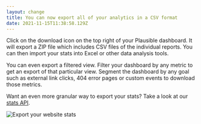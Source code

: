 ```yaml
---
layout: change
title: You can now export all of your analytics in a CSV format
date: 2021-11-15T11:38:58.129Z
---
```

Click on the download icon on the top right of your Plausible dashboard. It will export a ZIP file which includes CSV files of the individual reports. You can then import your stats into Excel or other data analysis tools.

You can even export a filtered view. Filter your dashboard by any metric to get an export of that particular view. Segment the dashboard by any goal such as external link clicks, 404 error pages or custom events to download those metrics.

Want an even more granular way to export your stats? Take a look at our [stats API](https://plausible.io/docs/stats-api).

![Export your website stats](https://plausible.io/docs/img/download-website-stats.png)
